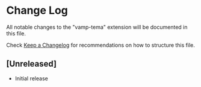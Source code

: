 # Change Log
All notable changes to the "vamp-tema" extension will be documented in this file.

Check [Keep a Changelog](http://keepachangelog.com/) for recommendations on how to structure this file.

## [Unreleased]
- Initial release
